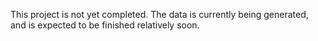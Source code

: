 This project is not yet completed. The data is currently being generated, and is expected to be finished relatively soon.

